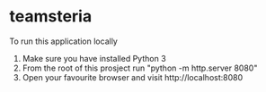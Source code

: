 teamsteria
==========

To run this application locally

1. Make sure you have installed Python 3
2. From the root of this prosject run "python -m http.server 8080"
3. Open your favourite browser and visit http://localhost:8080
